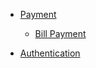 * [Payment](/payment/payment.md)
  * [Bill Payment](/payment/payment.md)

* [Authentication](/oauth/oauth.md)